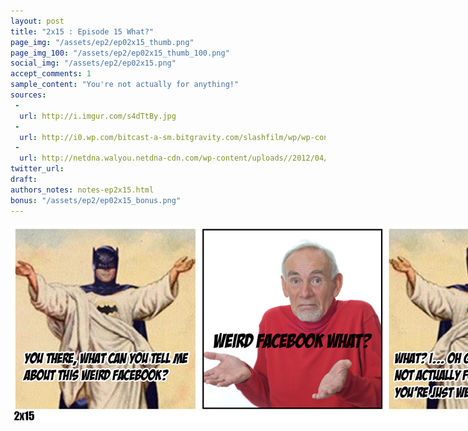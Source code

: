 ```yaml
---
layout: post
title: "2x15 : Episode 15 What?"
page_img: "/assets/ep2/ep02x15_thumb.png"
page_img_100: "/assets/ep2/ep02x15_thumb_100.png"
social_img: "/assets/ep2/ep02x15.png"
accept_comments: 1
sample_content: "You're not actually for anything!"
sources: 
 -
  url: http://i.imgur.com/s4dTtBy.jpg
 -
  url: http://i0.wp.com/bitcast-a-sm.bitgravity.com/slashfilm/wp/wp-content/images/zz4010f119.jpg
 -
  url: http://netdna.walyou.netdna-cdn.com/wp-content/uploads//2012/04/Batman-Jesus.jpg
twitter_url: 
draft: 
authors_notes: notes-ep2x15.html
bonus: "/assets/ep2/ep02x15_bonus.png"
---
```



<div style="margin-left: auto; margin-right: auto; width: 900px;">
  <img src="/assets/ep2/ep02x15.png" alt="Episode 15 What?" style="width: 900px" />
</div>

<div style="display: none">
  Script:

  Bonus:

</div>
